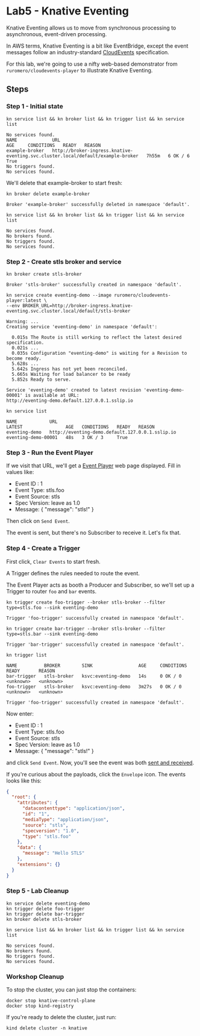 # Lab5 - Knative Eventing

Knative Eventing allows us to move from synchronous processing to asynchronous, event-driven processing.

In AWS terms, Knative Eventing is a bit like EventBridge, except the event messages follow an industry-standard 
[CloudEvents](https://cloudevents.io) specification.

For this lab, we're going to use a nifty web-based demonstrator from `ruromero/cloudevents-player` 
to illustrate Knative Eventing.

## Steps

### Step 1 - Initial state

```shell
kn service list && kn broker list && kn trigger list && kn service list
```
```text
No services found.
NAME             URL                                                                               AGE     CONDITIONS   READY   REASON
example-broker   http://broker-ingress.knative-eventing.svc.cluster.local/default/example-broker   7h55m   6 OK / 6     True    
No triggers found.
No services found.
```

We'll delete that example-broker to start fresh:
```shell
kn broker delete example-broker
```
```text
Broker 'example-broker' successfully deleted in namespace 'default'.
```

```shell
kn service list && kn broker list && kn trigger list && kn service list
```
```text
No services found.
No brokers found.
No triggers found.
No services found.
```

### Step 2 - Create stls broker and service

```shell
kn broker create stls-broker
```
```text
Broker 'stls-broker' successfully created in namespace 'default'.
```

```shell
kn service create eventing-demo --image ruromero/cloudevents-player:latest \
--env BROKER_URL=http://broker-ingress.knative-eventing.svc.cluster.local/default/stls-broker
```
```text
Warning: ...
Creating service 'eventing-demo' in namespace 'default':

  0.015s The Route is still working to reflect the latest desired specification.
  0.021s ...
  0.035s Configuration "eventing-demo" is waiting for a Revision to become ready.
  5.628s ...
  5.642s Ingress has not yet been reconciled.
  5.665s Waiting for load balancer to be ready
  5.852s Ready to serve.

Service 'eventing-demo' created to latest revision 'eventing-demo-00001' is available at URL:
http://eventing-demo.default.127.0.0.1.sslip.io
```

```shell
kn service list
```
```text
NAME            URL                                               LATEST                AGE   CONDITIONS   READY   REASON
eventing-demo   http://eventing-demo.default.127.0.0.1.sslip.io   eventing-demo-00001   48s   3 OK / 3     True
```

### Step 3 - Run the Event Player

If we visit that URL, we'll get a [Event Player](event_player.png) web page displayed. Fill in values like:
- Event ID : 1
- Event Type: stls.foo
- Event Source: stls
- Spec Version: leave as 1.0
- Message: { "message": "stls!" }

Then click on `Send Event`.

The event is sent, but there's no Subscriber to receive it. Let's fix that.

### Step 4 - Create a Trigger

First click, `Clear Events` to start fresh.

A Trigger defines the rules needed to route the event.

The Event Player acts as booth a Producer and Subscriber, so we'll set up a Trigger to router `foo` and `bar` events.

```shell
kn trigger create foo-trigger --broker stls-broker --filter type=stls.foo --sink eventing-demo
```
```text
Trigger 'foo-trigger' successfully created in namespace 'default'.
```

```shell
kn trigger create bar-trigger --broker stls-broker --filter type=stls.bar --sink eventing-demo
```
```text
Trigger 'bar-trigger' successfully created in namespace 'default'.
```

```shell
kn trigger list
```
```text
NAME          BROKER        SINK                 AGE     CONDITIONS   READY       REASON
bar-trigger   stls-broker   ksvc:eventing-demo   14s     0 OK / 0     <unknown>   <unknown>
foo-trigger   stls-broker   ksvc:eventing-demo   3m27s   0 OK / 0     <unknown>   <unknown>
```

```text
Trigger 'foo-trigger' successfully created in namespace 'default'.
```

Now enter:
- Event ID : 1
- Event Type: stls.foo
- Event Source: stls
- Spec Version: leave as 1.0
- Message: { "message": "stls!" }

and click `Send Event`. Now, you'll see the event was both [sent and received](event_sent_and_received.png).

If you're curious about the payloads, click the `Envelope` icon.  The events looks like this:
```json
{
  "root": {
    "attributes": {
      "datacontenttype": "application/json",
      "id": "1",
      "mediaType": "application/json",
      "source": "stls",
      "specversion": "1.0",
      "type": "stls.foo"
    },
    "data": {
      "message": "Hello STLS"
    },
    "extensions": {}
  }
}
```
### Step 5 - Lab Cleanup

```shell
kn service delete eventing-demo
kn trigger delete foo-trigger
kn trigger delete bar-trigger
kn broker delete stls-broker
```

```shell
kn service list && kn broker list && kn trigger list && kn service list
```
```text
No services found.
No brokers found.
No triggers found.
No services found.
```

### Workshop Cleanup

To stop the cluster, you can just stop the containers:
```shell
docker stop knative-control-plane
docker stop kind-registry
```

If you're ready to delete the cluster, just run:
```shell
kind delete cluster -n knative
```
